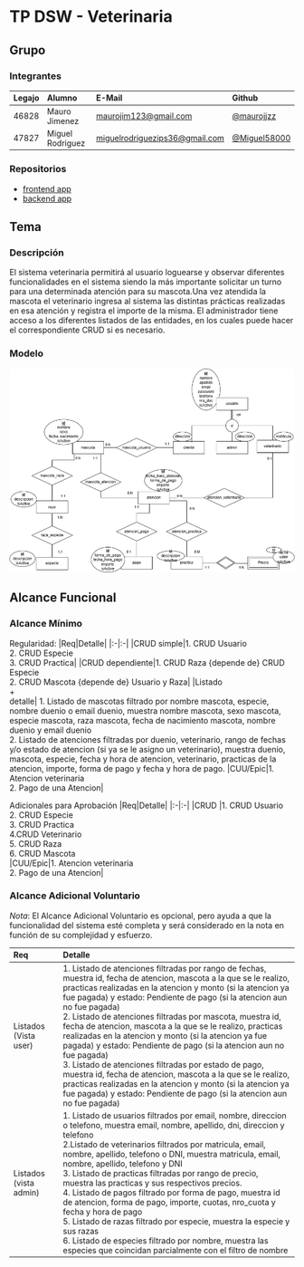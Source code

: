 # TP DSW - Veterinaria

## Grupo
### Integrantes

|Legajo|Alumno| E-Mail | Github|
|:-|:-|:-|:-|
|46828|Mauro Jimenez| maurojim123@gmail.com| [@maurojjzz](https://github.com/maurojjzz)
|47827|Miguel Rodriguez| miguelrodriguezips36@gmail.com| [@Miguel58000](https://github.com/Miguel58000)


### Repositorios
* [frontend app](https://github.com/maurojjzz/front-end-Veterinaria)
* [backend app](https://github.com/maurojjzz/back-end-Veterinaria)


## Tema
### Descripción
El sistema veterinaria permitirá al usuario loguearse y observar diferentes funcionalidades en el sistema siendo la más importante solicitar un turno para una determinada atención para su mascota.Una vez atendida la mascota el veterinario ingresa al sistema las distintas prácticas realizadas en esa atención y registra el importe de la misma. El administrador tiene acceso a los diferentes listados de las entidades, en los cuales puede hacer el correspondiente CRUD si es necesario.

### Modelo
![DER v1.0](<DER-Veterinaria-V1.01.png>)


## Alcance Funcional 

### Alcance Mínimo


Regularidad:
|Req|Detalle|
|:-|:-|
|CRUD simple|1. CRUD Usuario<br>2. CRUD Especie<br>3. CRUD Practica|
|CRUD dependiente|1. CRUD Raza {depende de} CRUD Especie<br>2. CRUD Mascota {depende de} Usuario y Raza|
|Listado<br>+<br>detalle| 1. Listado de mascotas filtrado por nombre mascota, especie, nombre duenio o email duenio, muestra nombre mascota, sexo mascota, especie mascota, raza mascota, fecha de nacimiento mascota, nombre duenio y email duenio<br> 2. Listado de atenciones filtradas por duenio, veterinario, rango de fechas y/o estado de atencion (si ya se le asigno un veterinario), muestra duenio, mascota, especie, fecha y hora de atencion, veterinario, practicas de la atencion, importe, forma de pago y fecha y hora de pago. 
|CUU/Epic|1. Atencion veterinaria<br>2. Pago de una Atencion|


Adicionales para Aprobación
|Req|Detalle|
|:-|:-|
|CRUD |1. CRUD Usuario<br>2. CRUD Especie<br>3. CRUD Practica<br>4.CRUD Veterinario <br>5. CRUD Raza<br> 6. CRUD Mascota<br> 
|CUU/Epic|1. Atencion veterinaria<br>2. Pago de una Atencion|

### Alcance Adicional Voluntario

*Nota*: El Alcance Adicional Voluntario es opcional, pero ayuda a que la funcionalidad del sistema esté completa y será considerado en la nota en función de su complejidad y esfuerzo.

|Req|Detalle|
|:-|:-|
|Listados (Vista user)|1.  Listado de atenciones filtradas por rango de fechas, muestra id, fecha de atencion, mascota a la que se le realizo, practicas realizadas en la atencion y monto (si la atencion ya fue pagada) y estado: Pendiente de pago (si la atencion aun no fue pagada) <br>2. Listado de atenciones filtradas por mascota, muestra id, fecha de atencion, mascota a la que se le realizo, practicas realizadas en la atencion y monto (si la atencion ya fue pagada) y estado: Pendiente de pago (si la atencion aun no fue pagada) <br>3. Listado de atenciones filtradas por estado de pago, muestra id, fecha de atencion, mascota a la que se le realizo, practicas realizadas en la atencion y monto (si la atencion ya fue pagada) y estado: Pendiente de pago (si la atencion aun no fue pagada)
|Listados (vista admin)|1. Listado de usuarios filtrados por email, nombre, direccion o telefono, muestra email, nombre, apellido, dni, direccion y telefono  <br>2.Listado de veterinarios filtrados por matricula, email, nombre, apellido, telefono o DNI, muestra matricula, email, nombre, apellido, telefono y DNI <br>3. Listado de practicas filtradas por rango de precio, muestra las practicas y sus respectivos precios. <br>4. Listado de pagos filtrado por forma de pago, muestra id de atencion, forma de pago, importe, cuotas, nro_cuota y fecha y hora de pago <br>5. Listado de razas filtrado por especie, muestra la especie y sus razas <br>6. Listado de especies filtrado por nombre, muestra las especies que coincidan parcialmente con el filtro de nombre
